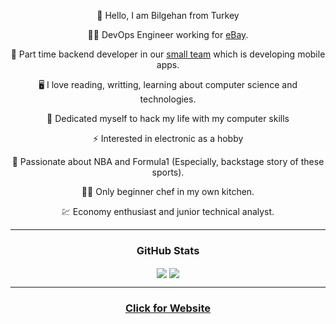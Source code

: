 
<p align="center">🖖 Hello, I am Bilgehan from Turkey <p/>

<p align="center">👨‍💻 DevOps Engineer working for  <a href="https://www.gittigidiyor.com/">eBay</a>.<p/>

<p align="center">📱 Part time backend developer in our  <a href="https://quickestlab.com/">small team</a> which is developing mobile apps.<p/>

<p align="center">🖥️ I love reading, writting, learning about computer science and technologies.<p/>

<p align="center">🤯 Dedicated myself to hack my life with my computer skills<p/>

<p align="center">⚡ Interested in electronic as a hobby<p/>

<p align="center">🏀 Passionate about NBA and Formula1 (Especially, backstage story of these sports).<p/>

<p align="center">👨‍🍳 Only beginner chef in my own kitchen.<p/>

<p align="center">💹 Economy enthusiast and junior technical analyst.<p/>


---

<h3 align="center">
  GitHub Stats
</h3>

  <div align="center"> 
      <img align="center" src="https://github-readme-stats-sigma-five.vercel.app/api?username=bilgehannal&show_icons=true&count_private=true&theme=react&line_height=40" />
      <img align="center" src="https://github-readme-stats.vercel.app/api/top-langs/?username=bilgehannal&theme=react"/>
</div>

---
<h3 align="center">
<a href="bilgehannal.com"> Click for Website </a> 
</h3>
